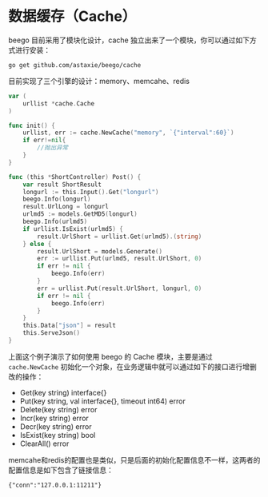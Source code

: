 # 数据缓存（Cache）

beego 目前采用了模块化设计，cache 独立出来了一个模块，你可以通过如下方式进行安装：

	go get github.com/astaxie/beego/cache
	
目前实现了三个引擎的设计：memory、memcahe、redis	


```go
var (
	urllist *cache.Cache
)

func init() {
	urllist, err := cache.NewCache("memory", `{"interval":60}`)
	if err!=nil{
		//抛出异常
	}
}

func (this *ShortController) Post() {
	var result ShortResult
	longurl := this.Input().Get("longurl")
	beego.Info(longurl)
	result.UrlLong = longurl
	urlmd5 := models.GetMD5(longurl)
	beego.Info(urlmd5)
	if urllist.IsExist(urlmd5) {
		result.UrlShort = urllist.Get(urlmd5).(string)
	} else {
		result.UrlShort = models.Generate()
		err := urllist.Put(urlmd5, result.UrlShort, 0)
		if err != nil {
			beego.Info(err)
		}
		err = urllist.Put(result.UrlShort, longurl, 0)
		if err != nil {
			beego.Info(err)
		}
	}
	this.Data["json"] = result
	this.ServeJson()
}
```

上面这个例子演示了如何使用 beego 的 Cache 模块，主要是通过 `cache.NewCache` 初始化一个对象，在业务逻辑中就可以通过如下的接口进行增删改的操作：

* Get(key string) interface{}
* Put(key string, val interface{}, timeout int64) error
* Delete(key string) error
* Incr(key string) error
* Decr(key string) error
* IsExist(key string) bool
* ClearAll() error

memcahe和redis的配置也是类似，只是后面的初始化配置信息不一样，这两者的配置信息是如下包含了链接信息：

	{"conn":"127.0.0.1:11211"}